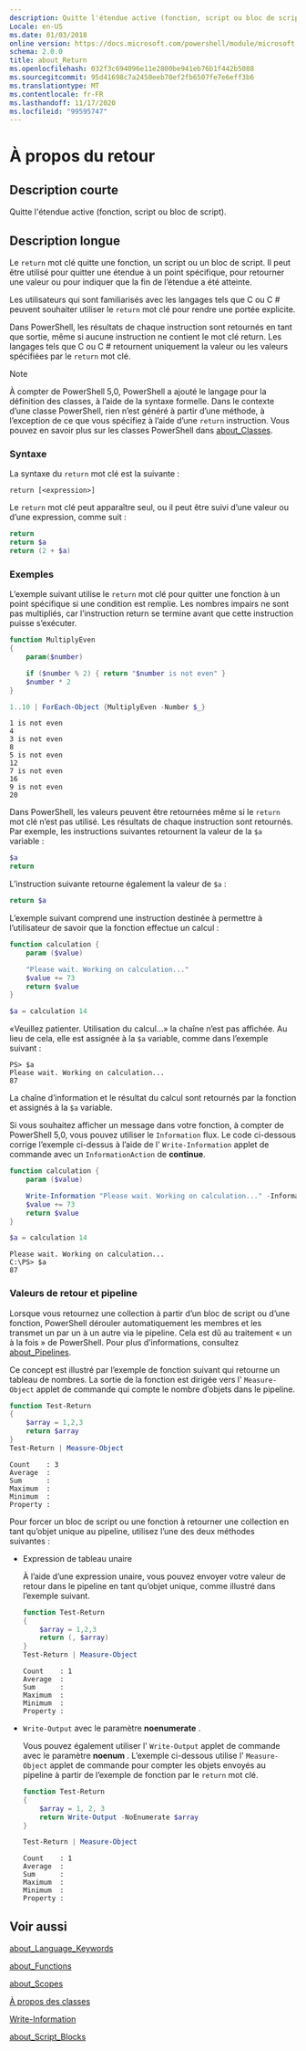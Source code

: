 ```yaml
---
description: Quitte l'étendue active (fonction, script ou bloc de script).
Locale: en-US
ms.date: 01/03/2018
online version: https://docs.microsoft.com/powershell/module/microsoft.powershell.core/about/about_return?view=powershell-7.2&WT.mc_id=ps-gethelp
schema: 2.0.0
title: about_Return
ms.openlocfilehash: 032f3c694096e11e2800be941eb76b1f442b5088
ms.sourcegitcommit: 95d41698c7a2450eeb70ef2fb6507fe7e6eff3b6
ms.translationtype: MT
ms.contentlocale: fr-FR
ms.lasthandoff: 11/17/2020
ms.locfileid: "99595747"
---
```

# <a name="about-return"></a>À propos du retour

## <a name="short-description"></a>Description courte

Quitte l'étendue active (fonction, script ou bloc de script).

## <a name="long-description"></a>Description longue

Le `return` mot clé quitte une fonction, un script ou un bloc de script. Il peut être utilisé pour quitter une étendue à un point spécifique, pour retourner une valeur ou pour indiquer que la fin de l’étendue a été atteinte.

Les utilisateurs qui sont familiarisés avec les langages tels que C ou C \# peuvent souhaiter utiliser le `return` mot clé pour rendre une portée explicite.

Dans PowerShell, les résultats de chaque instruction sont retournés en tant que sortie, même si aucune instruction ne contient le mot clé return. Les langages tels que C ou C \# retournent uniquement la valeur ou les valeurs spécifiées par le `return` mot clé.

> [!NOTE]
> À compter de PowerShell 5,0, PowerShell a ajouté le langage pour la définition des classes, à l’aide de la syntaxe formelle.  Dans le contexte d’une classe PowerShell, rien n’est généré à partir d’une méthode, à l’exception de ce que vous spécifiez à l’aide d’une `return` instruction. Vous pouvez en savoir plus sur les classes PowerShell dans [about_Classes](about_Classes.md).

### <a name="syntax"></a>Syntaxe

La syntaxe du `return` mot clé est la suivante :

```
return [<expression>]
```

Le `return` mot clé peut apparaître seul, ou il peut être suivi d’une valeur ou d’une expression, comme suit :

```powershell
return
return $a
return (2 + $a)
```

### <a name="examples"></a>Exemples

L’exemple suivant utilise le `return` mot clé pour quitter une fonction à un point spécifique si une condition est remplie. Les nombres impairs ne sont pas multipliés, car l’instruction return se termine avant que cette instruction puisse s’exécuter.

```powershell
function MultiplyEven
{
    param($number)

    if ($number % 2) { return "$number is not even" }
    $number * 2
}

1..10 | ForEach-Object {MultiplyEven -Number $_}
```

```output
1 is not even
4
3 is not even
8
5 is not even
12
7 is not even
16
9 is not even
20
```

Dans PowerShell, les valeurs peuvent être retournées même si le `return` mot clé n’est pas utilisé.
Les résultats de chaque instruction sont retournés. Par exemple, les instructions suivantes retournent la valeur de la `$a` variable :

```powershell
$a
return
```

L’instruction suivante retourne également la valeur de `$a` :

```powershell
return $a
```

L’exemple suivant comprend une instruction destinée à permettre à l’utilisateur de savoir que la fonction effectue un calcul :

```powershell
function calculation {
    param ($value)

    "Please wait. Working on calculation..."
    $value += 73
    return $value
}

$a = calculation 14
```

«Veuillez patienter. Utilisation du calcul...» la chaîne n’est pas affichée. Au lieu de cela, elle est assignée à la `$a` variable, comme dans l’exemple suivant :

```
PS> $a
Please wait. Working on calculation...
87
```

La chaîne d’information et le résultat du calcul sont retournés par la fonction et assignés à la `$a` variable.

Si vous souhaitez afficher un message dans votre fonction, à compter de PowerShell 5,0, vous pouvez utiliser le `Information` flux. Le code ci-dessous corrige l’exemple ci-dessus à l’aide de l' `Write-Information` applet de commande avec un `InformationAction` de **continue**.

```powershell
function calculation {
    param ($value)

    Write-Information "Please wait. Working on calculation..." -InformationAction Continue
    $value += 73
    return $value
}

$a = calculation 14
```

```output
Please wait. Working on calculation...
C:\PS> $a
87
```

### <a name="return-values-and-the-pipeline"></a>Valeurs de retour et pipeline

Lorsque vous retournez une collection à partir d’un bloc de script ou d’une fonction, PowerShell dérouler automatiquement les membres et les transmet un par un à un autre via le pipeline. Cela est dû au traitement « un à la fois » de PowerShell. Pour plus d’informations, consultez [about_Pipelines](about_pipelines.md).

Ce concept est illustré par l’exemple de fonction suivant qui retourne un tableau de nombres. La sortie de la fonction est dirigée vers l' `Measure-Object` applet de commande qui compte le nombre d’objets dans le pipeline.

```powershell
function Test-Return
{
    $array = 1,2,3
    return $array
}
Test-Return | Measure-Object
```

```Output
Count    : 3
Average  :
Sum      :
Maximum  :
Minimum  :
Property :
```

Pour forcer un bloc de script ou une fonction à retourner une collection en tant qu’objet unique au pipeline, utilisez l’une des deux méthodes suivantes :

- Expression de tableau unaire

  À l’aide d’une expression unaire, vous pouvez envoyer votre valeur de retour dans le pipeline en tant qu’objet unique, comme illustré dans l’exemple suivant.

  ```powershell
  function Test-Return
  {
      $array = 1,2,3
      return (, $array)
  }
  Test-Return | Measure-Object
  ```

  ```Output
  Count    : 1
  Average  :
  Sum      :
  Maximum  :
  Minimum  :
  Property :
  ```

- `Write-Output` avec le paramètre **noenumerate** .

  Vous pouvez également utiliser l' `Write-Output` applet de commande avec le paramètre **noenum** . L’exemple ci-dessous utilise l' `Measure-Object` applet de commande pour compter les objets envoyés au pipeline à partir de l’exemple de fonction par le `return` mot clé.

  ```powershell
  function Test-Return
  {
      $array = 1, 2, 3
      return Write-Output -NoEnumerate $array
  }

  Test-Return | Measure-Object
  ```

  ```Output
  Count    : 1
  Average  :
  Sum      :
  Maximum  :
  Minimum  :
  Property :
  ```

## <a name="see-also"></a>Voir aussi

[about_Language_Keywords](about_Language_Keywords.md)

[about_Functions](about_Functions.md)

[about_Scopes](about_Scopes.md)

[À propos des classes](about_Classes.md)

[Write-Information](xref:Microsoft.PowerShell.Utility.Write-Information)

[about_Script_Blocks](about_Script_Blocks.md)

